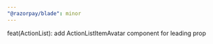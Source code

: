 ```yaml
---
"@razorpay/blade": minor
---
```


feat(ActionList): add ActionListItemAvatar component for leading prop

